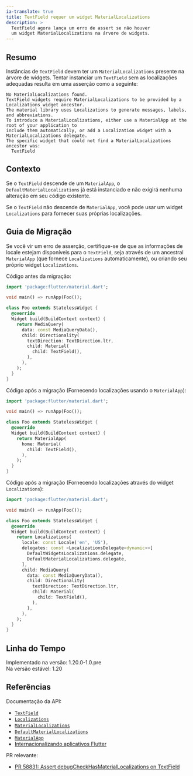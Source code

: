 ```yaml
---
ia-translate: true
title: TextField requer um widget MaterialLocalizations
description: >
  TextField agora lança um erro de assert se não houver
  um widget MaterialLocalizations na árvore de widgets.
---
```


## Resumo

Instâncias de `TextField` devem ter um
`MaterialLocalizations` presente na árvore de widgets.
Tentar instanciar um `TextField` sem as localizações adequadas
resulta em uma asserção como a seguinte:

```plaintext
No MaterialLocalizations found.
TextField widgets require MaterialLocalizations to be provided by a Localizations widget ancestor.
The material library uses Localizations to generate messages, labels, and abbreviations.
To introduce a MaterialLocalizations, either use a MaterialApp at the root of your application to
include them automatically, or add a Localization widget with a MaterialLocalizations delegate.
The specific widget that could not find a MaterialLocalizations ancestor was:
  TextField
```

## Contexto

Se o `TextField` descende de um `MaterialApp`, o
`DefaultMaterialLocalizations` já está instanciado
e não exigirá nenhuma alteração em seu código existente.

Se o `TextField` não descende de `MaterialApp`,
você pode usar um widget `Localizations` para
fornecer suas próprias localizações.

## Guia de Migração

Se você vir um erro de asserção, certifique-se de que
as informações de locale estejam disponíveis para o `TextField`,
seja através de um ancestral `MaterialApp`
(que fornece `Localizations` automaticamente), ou
criando seu próprio widget `Localizations`.

Código antes da migração:

```dart
import 'package:flutter/material.dart';

void main() => runApp(Foo());

class Foo extends StatelessWidget {
  @override
  Widget build(BuildContext context) {
    return MediaQuery(
      data: const MediaQueryData(),
      child: Directionality(
        textDirection: TextDirection.ltr,
        child: Material(
          child: TextField(),
        ),
      ),
    );
  }
}
```

Código após a migração (Fornecendo localizações usando o `MaterialApp`):

```dart
import 'package:flutter/material.dart';

void main() => runApp(Foo());

class Foo extends StatelessWidget {
  @override
  Widget build(BuildContext context) {
    return MaterialApp(
      home: Material(
        child: TextField(),
      ),
    );
  }
}
```

Código após a migração (Fornecendo localizações através do widget `Localizations`):

```dart
import 'package:flutter/material.dart';

void main() => runApp(Foo());

class Foo extends StatelessWidget {
  @override
  Widget build(BuildContext context) {
    return Localizations(
      locale: const Locale('en', 'US'),
      delegates: const <LocalizationsDelegate<dynamic>>[
        DefaultWidgetsLocalizations.delegate,
        DefaultMaterialLocalizations.delegate,
      ],
      child: MediaQuery(
        data: const MediaQueryData(),
        child: Directionality(
          textDirection: TextDirection.ltr,
          child: Material(
            child: TextField(),
          ),
        ),
      ),
    );
  }
}
```

## Linha do Tempo

Implementado na versão: 1.20.0-1.0.pre<br>
Na versão estável: 1.20

## Referências

Documentação da API:

* [`TextField`][]
* [`Localizations`][]
* [`MaterialLocalizations`][]
* [`DefaultMaterialLocalizations`][]
* [`MaterialApp`][]
* [Internacionalizando aplicativos Flutter][]

PR relevante:

* [PR 58831: Assert debugCheckHasMaterialLocalizations on TextField][]

[`TextField`]: {{site.api}}/flutter/material/TextField-class.html
[`Localizations`]: {{site.api}}/flutter/widgets/Localizations-class.html
[`MaterialLocalizations`]: {{site.api}}/flutter/material/MaterialLocalizations-class.html
[`DefaultMaterialLocalizations`]: {{site.api}}/flutter/material/DefaultMaterialLocalizations-class.html
[`MaterialApp`]: {{site.api}}/flutter/material/MaterialApp-class.html
[Internacionalizando aplicativos Flutter]: /ui/accessibility-and-internationalization/internationalization
[PR 58831: Assert debugCheckHasMaterialLocalizations on TextField]: {{site.repo.flutter}}/pull/58831
